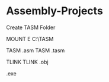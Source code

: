 # Assembly-Projects

Create TASM Folder

MOUNT E C:\TASM

TASM <yourfilename>.asm
TASM <yourfilename>.tasm

TLINK <yourfilename>
TLINK <yourfilename>.obj

<yourfilename>
<yourfilename>.exe

